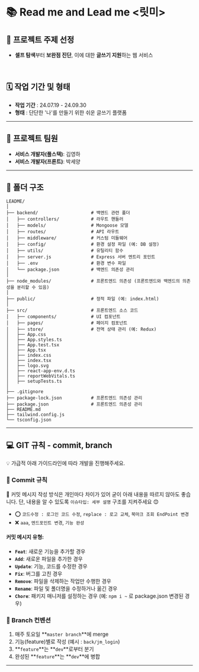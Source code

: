 
# 📚 Read me and Lead me <릿미>

## 🌟 프로젝트 주제 선정
- **셀프 탐색**부터 **보완점 진단**, 이에 대한 **글쓰기 지원**하는 웹 서비스

<br/>

## 🗓️ 작업 기간 및 형태
- **작업 기간** : 24.07.19 - 24.09.30
- **형태** : 단단한 '나'를 만들기 위한 쉬운 글쓰기 플랫폼

---

## 👥 프로젝트 팀원

- **서비스 개발자(풀스택)**: 김영하
- **서비스 개발자(프론트)**: 박세양

---

## 📁 폴더 구조

```
LEADME/
│
├── backend/                    # 백엔드 관련 폴더
│   ├── controllers/            # 라우트 핸들러
│   ├── models/                 # Mongoose 모델
│   ├── routes/                 # API 라우트
│   ├── middleware/             # 커스텀 미들웨어
│   ├── config/                 # 환경 설정 파일 (예: DB 설정)
│   ├── utils/                  # 유틸리티 함수
│   ├── server.js               # Express 서버 엔트리 포인트
│   ├── .env                    # 환경 변수 파일
│   └── package.json            # 백엔드 의존성 관리
│
├── node_modules/               # 프론트엔드 의존성 (프론트엔드와 백엔드의 의존성을 분리할 수 있음)
│
├── public/                     # 정적 파일 (예: index.html)
│
├── src/                        # 프론트엔드 소스 코드
│   ├── components/             # UI 컴포넌트
│   ├── pages/                  # 페이지 컴포넌트
│   ├── store/                  # 전역 상태 관리 (예: Redux)
│   ├── App.css
│   ├── App.styles.ts
│   ├── App.test.tsx
│   ├── App.tsx
│   ├── index.css
│   ├── index.tsx
│   ├── logo.svg
│   ├── react-app-env.d.ts
│   ├── reportWebVitals.ts
│   ├── setupTests.ts
│
├── .gitignore
├── package-lock.json           # 프론트엔드 의존성 관리
├── package.json                # 프론트엔드 의존성 관리
├── README.md
├── tailwind.config.js
└── tsconfig.json

```

---

## 💻 GIT 규칙 - commit, branch

💡 가급적 아래 가이드라인에 따라 개발을 진행해주세요.

### 📝 Commit 규칙

📢 커밋 메시지 작성 방식은 개인마다 차이가 있어 굳이 아래 내용을 따르지 않아도 좋습니다. 단, 내용을 알 수 있도록 `이슈타입: 세부 설명` 구조를 지켜주세요 😊

- ⭕ `코드수정 : 로그인 코드 수정`, `replace : 로고 교체`, `북마크 조회 EndPoint 변경`
- ❌ `aaa`, `엔드포인트 변경`, `기능 완성`

#### 커밋 메시지 유형:

- **`Feat`**: 새로운 기능을 추가할 경우
- **`Add`**: 새로운 파일을 추가한 경우
- **`Update`**: 기능, 코드를 수정한 경우
- **`Fix`**: 버그를 고친 경우
- **`Remove`**: 파일을 삭제하는 작업만 수행한 경우
- **`Rename`**: 파일 및 폴더명을 수정하거나 옮긴 경우
- **`Chore`**: 패키지 매니저를 설정하는 경우 (예: `npm i ~` 로 package.json 변경된 경우)

### 🌿 Branch 컨벤션

1. 매주 토요일 **`master branch`**에 merge 
2. 기능(feature)별로 작성 (예시 : `back/jm_login`)
3. **`feature`**는 **`dev`**로부터 분기
4. 완성된 **`feature`**는 **`dev`**에 병합

---
